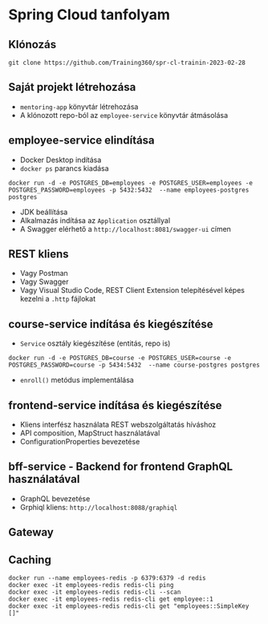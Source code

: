 # Spring Cloud tanfolyam

## Klónozás

```shell
git clone https://github.com/Training360/spr-cl-trainin-2023-02-28
```

## Saját projekt létrehozása

* `mentoring-app` könyvtár létrehozása
* A klónozott repo-ból az `employee-service` könyvtár átmásolása

## employee-service elindítása

* Docker Desktop indítása
* `docker ps` parancs kiadása

```shell
docker run -d -e POSTGRES_DB=employees -e POSTGRES_USER=employees -e POSTGRES_PASSWORD=employees -p 5432:5432  --name employees-postgres postgres
```

* JDK beállítása
* Alkalmazás indítása az `Application` osztállyal
* A Swagger elérhető a `http://localhost:8081/swagger-ui` címen

## REST kliens

* Vagy Postman
* Vagy Swagger 
* Vagy Visual Studio Code, REST Client Extension telepítésével képes kezelni a `.http` fájlokat

## course-service indítása és kiegészítése

* `Service` osztály kiegészítése (entitás, repo is)

```shell
docker run -d -e POSTGRES_DB=course -e POSTGRES_USER=course -e POSTGRES_PASSWORD=course -p 5434:5432  --name course-postgres postgres
```

* `enroll()` metódus implementálása

## frontend-service indítása és kiegészítése

* Kliens interfész használata REST webszolgáltatás híváshoz
* API composition, MapStruct használatával
* ConfigurationProperties bevezetése

## bff-service - Backend for frontend GraphQL használatával

* GraphQL bevezetése
* Grphiql kliens: `http://localhost:8088/graphiql`

## Gateway

## Caching

```shell
docker run --name employees-redis -p 6379:6379 -d redis
docker exec -it employees-redis redis-cli ping
docker exec -it employees-redis redis-cli --scan
docker exec -it employees-redis redis-cli get employee::1  
docker exec -it employees-redis redis-cli get "employees::SimpleKey []"
```
